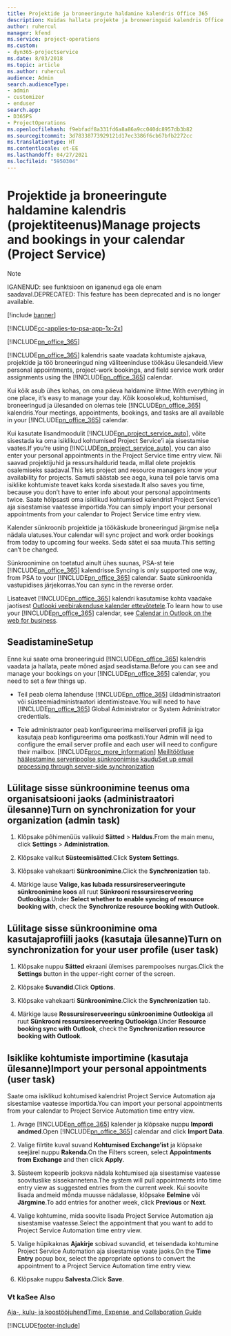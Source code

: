 ```yaml
---
title: Projektide ja broneeringute haldamine kalendris Office 365
description: Kuidas hallata projekte ja broneeringuid kalendris Office 365?
author: ruhercul
manager: kfend
ms.service: project-operations
ms.custom:
- dyn365-projectservice
ms.date: 8/03/2018
ms.topic: article
ms.author: ruhercul
audience: Admin
search.audienceType:
- admin
- customizer
- enduser
search.app:
- D365PS
- ProjectOperations
ms.openlocfilehash: f9ebfadf8a331fd6a8a86a9cc040dc8957db3b82
ms.sourcegitcommit: 3d78338773929121d17ec3386f6cb67bfb2272cc
ms.translationtype: HT
ms.contentlocale: et-EE
ms.lasthandoff: 04/27/2021
ms.locfileid: "5950304"
---
```

# <a name="manage-projects-and-bookings-in-your-calendar-project-service"></a><span data-ttu-id="0ff2c-103">Projektide ja broneeringute haldamine kalendris (projektiteenus)</span><span class="sxs-lookup"><span data-stu-id="0ff2c-103">Manage projects and bookings in your calendar (Project Service)</span></span>

> [!Note]
> <span data-ttu-id="0ff2c-104">IGANENUD: see funktsioon on iganenud ega ole enam saadaval.</span><span class="sxs-lookup"><span data-stu-id="0ff2c-104">DEPRECATED: This feature has been deprecated and is no longer available.</span></span>

[!include [banner](../includes/psa-now-project-operations.md)]

[!INCLUDE[cc-applies-to-psa-app-1x-2x](../includes/cc-applies-to-psa-app-1x-2x.md)]

[!INCLUDE[pn_office_365](../includes/pn-office-365.md)] 

<span data-ttu-id="0ff2c-105">[!INCLUDE[pn_office_365](../includes/pn-office-365.md)] kalendris saate vaadata kohtumiste ajakava, projektide ja töö broneeringud ning väliteeninduse töökäsu ülesandeid.</span><span class="sxs-lookup"><span data-stu-id="0ff2c-105">View personal appointments, project-work bookings, and field service work order assignments using the [!INCLUDE[pn_office_365](../includes/pn-office-365.md)] calendar.</span></span>  
  
 <span data-ttu-id="0ff2c-106">Kui kõik asub ühes kohas, on oma päeva haldamine lihtne.</span><span class="sxs-lookup"><span data-stu-id="0ff2c-106">With everything in one place, it’s easy to manage your day.</span></span> <span data-ttu-id="0ff2c-107">Kõik koosolekud, kohtumised, broneeringud ja ülesanded on olemas teie [!INCLUDE[pn_office_365](../includes/pn-office-365.md)] kalendris.</span><span class="sxs-lookup"><span data-stu-id="0ff2c-107">Your meetings, appointments, bookings, and tasks are all available in your [!INCLUDE[pn_office_365](../includes/pn-office-365.md)] calendar.</span></span>  
  
 <span data-ttu-id="0ff2c-108">Kui kasutate lisandmoodulit [!INCLUDE[pn_project_service_auto](../includes/pn-project-service-auto.md)], võite sisestada ka oma isiklikud kohtumised Project Service’i aja sisestamise vaates.</span><span class="sxs-lookup"><span data-stu-id="0ff2c-108">If you’re using [!INCLUDE[pn_project_service_auto](../includes/pn-project-service-auto.md)], you can also enter your personal appointments in the Project Service time entry view.</span></span> <span data-ttu-id="0ff2c-109">Nii saavad projektijuhid ja ressursihaldurid teada, millal olete projektis osalemiseks saadaval.</span><span class="sxs-lookup"><span data-stu-id="0ff2c-109">This lets project and resource managers know your availability for projects.</span></span> <span data-ttu-id="0ff2c-110">Samuti säästab see aega, kuna teil pole tarvis oma isiklike kohtumiste teavet kaks korda sisestada.</span><span class="sxs-lookup"><span data-stu-id="0ff2c-110">It also saves you time, because you don’t have to enter info about your personal appointments twice.</span></span> <span data-ttu-id="0ff2c-111">Saate hõlpsasti oma isiklikud kohtumised kalendrist Project Service’i aja sisestamise vaatesse importida.</span><span class="sxs-lookup"><span data-stu-id="0ff2c-111">You can simply import your personal appointments from your calendar to Project Service time entry view.</span></span>  
  
 <span data-ttu-id="0ff2c-112">Kalender sünkroonib projektide ja töökäskude broneeringud järgmise nelja nädala ulatuses.</span><span class="sxs-lookup"><span data-stu-id="0ff2c-112">Your calendar will sync project and work order bookings from today to upcoming four weeks.</span></span> <span data-ttu-id="0ff2c-113">Seda sätet ei saa muuta.</span><span class="sxs-lookup"><span data-stu-id="0ff2c-113">This setting can’t be changed.</span></span>  
  
 <span data-ttu-id="0ff2c-114">Sünkroonimine on toetatud ainult ühes suunas, PSA-st teie [!INCLUDE[pn_office_365](../includes/pn-office-365.md)] kalendrisse.</span><span class="sxs-lookup"><span data-stu-id="0ff2c-114">Syncing is only supported one way, from PSA to your [!INCLUDE[pn_office_365](../includes/pn-office-365.md)] calendar.</span></span> <span data-ttu-id="0ff2c-115">Saate sünkroonida vastupidises järjekorras.</span><span class="sxs-lookup"><span data-stu-id="0ff2c-115">You can sync in the reverse order.</span></span> 
  
 <span data-ttu-id="0ff2c-116">Lisateavet [!INCLUDE[pn_office_365](../includes/pn-office-365.md)] kalendri kasutamise kohta vaadake jaotisest [Outlooki veebirakenduse kalender ettevõtetele](https://support.office.com/article/Calendar-in-Outlook-on-the-web-for-business-5219c457-d1fe-4c2f-9032-1a816b88e936).</span><span class="sxs-lookup"><span data-stu-id="0ff2c-116">To learn how to use your [!INCLUDE[pn_office_365](../includes/pn-office-365.md)] calendar, see [Calendar in Outlook on the web for business](https://support.office.com/article/Calendar-in-Outlook-on-the-web-for-business-5219c457-d1fe-4c2f-9032-1a816b88e936).</span></span>  
  
## <a name="setup"></a><span data-ttu-id="0ff2c-117">Seadistamine</span><span class="sxs-lookup"><span data-stu-id="0ff2c-117">Setup</span></span>  
 <span data-ttu-id="0ff2c-118">Enne kui saate oma broneeringuid [!INCLUDE[pn_office_365](../includes/pn-office-365.md)] kalendris vaadata ja hallata, peate mõned asjad seadistama.</span><span class="sxs-lookup"><span data-stu-id="0ff2c-118">Before you can see and manage your bookings on your [!INCLUDE[pn_office_365](../includes/pn-office-365.md)] calendar, you need to set a few things up.</span></span>  
  
- <span data-ttu-id="0ff2c-119">Teil peab olema lahenduse [!INCLUDE[pn_office_365](../includes/pn-office-365.md)] üldadministraatori või süsteemiadministraatori identimisteave.</span><span class="sxs-lookup"><span data-stu-id="0ff2c-119">You will need to have [!INCLUDE[pn_office_365](../includes/pn-office-365.md)] Global Administrator or System Administrator credentials.</span></span>  
  
- <span data-ttu-id="0ff2c-120">Teie administraator peab konfigureerima meiliserveri profiili ja iga kasutaja peab konfigureerima oma postkasti.</span><span class="sxs-lookup"><span data-stu-id="0ff2c-120">Your Admin will need to configure the email server profile and each user will need to configure their mailbox.</span></span> [!INCLUDE[proc_more_information](../includes/proc-more-information.md)] <span data-ttu-id="0ff2c-121">[Meilitöötluse häälestamine serveripoolse sünkroonimise kaudu](/dynamics365/customerengagement/on-premises/admin/set-up-server-side-synchronization-of-email-appointments-contacts-and-tasks)</span><span class="sxs-lookup"><span data-stu-id="0ff2c-121">[Set up email processing through server-side synchronization](/dynamics365/customerengagement/on-premises/admin/set-up-server-side-synchronization-of-email-appointments-contacts-and-tasks)</span></span>  
  
## <a name="turn-on-synchronization-for-your-organization-admin-task"></a><span data-ttu-id="0ff2c-122">Lülitage sisse sünkroonimine teenus oma organisatsiooni jaoks (administraatori ülesanne)</span><span class="sxs-lookup"><span data-stu-id="0ff2c-122">Turn on synchronization for your organization (admin task)</span></span>  
  
1.  <span data-ttu-id="0ff2c-123">Klõpsake põhimenüüs valikuid **Sätted** > **Haldus**.</span><span class="sxs-lookup"><span data-stu-id="0ff2c-123">From the main menu, click **Settings** > **Administration**.</span></span>  
  
2.  <span data-ttu-id="0ff2c-124">Klõpsake valikut **Süsteemisätted**.</span><span class="sxs-lookup"><span data-stu-id="0ff2c-124">Click **System Settings**.</span></span>  
  
3.  <span data-ttu-id="0ff2c-125">Klõpsake vahekaarti **Sünkroonimine**.</span><span class="sxs-lookup"><span data-stu-id="0ff2c-125">Click the **Synchronization** tab.</span></span>  
  
4.  <span data-ttu-id="0ff2c-126">Märkige lause **Valige, kas lubada ressursireserveeringute sünkroonimine koos** all ruut **Sünkrooni ressursireserveering Outlookiga**.</span><span class="sxs-lookup"><span data-stu-id="0ff2c-126">Under **Select whether to enable syncing of resource booking with**, check the **Synchronize resource booking with Outlook**.</span></span>  
  
## <a name="turn-on-synchronization-for-your-user-profile-user-task"></a><span data-ttu-id="0ff2c-127">Lülitage sisse sünkroonimine oma kasutajaprofiili jaoks (kasutaja ülesanne)</span><span class="sxs-lookup"><span data-stu-id="0ff2c-127">Turn on synchronization for your user profile (user task)</span></span>  
  
1.  <span data-ttu-id="0ff2c-128">Klõpsake nuppu **Sätted** ekraani ülemises parempoolses nurgas.</span><span class="sxs-lookup"><span data-stu-id="0ff2c-128">Click the **Settings** button in the upper-right corner of the screen.</span></span>  
  
2.  <span data-ttu-id="0ff2c-129">Klõpsake **Suvandid**.</span><span class="sxs-lookup"><span data-stu-id="0ff2c-129">Click **Options**.</span></span>  
  
3.  <span data-ttu-id="0ff2c-130">Klõpsake vahekaarti **Sünkroonimine**.</span><span class="sxs-lookup"><span data-stu-id="0ff2c-130">Click the **Synchronization** tab.</span></span>  
  
4.  <span data-ttu-id="0ff2c-131">Märkige lause **Ressursireserveeringu sünkroonimine Outlookiga** all ruut **Sünkrooni ressursireserveering Outlookiga**.</span><span class="sxs-lookup"><span data-stu-id="0ff2c-131">Under **Resource booking sync with Outlook**, check the **Synchronization resource booking with Outlook**.</span></span>  
  
## <a name="import-your-personal-appointments-user-task"></a><span data-ttu-id="0ff2c-132">Isiklike kohtumiste importimine (kasutaja ülesanne)</span><span class="sxs-lookup"><span data-stu-id="0ff2c-132">Import your personal appointments (user task)</span></span>  
 <span data-ttu-id="0ff2c-133">Saate oma isiklikud kohtumised kalendrist Project Service Automation aja sisestamise vaatesse importida.</span><span class="sxs-lookup"><span data-stu-id="0ff2c-133">You can import your personal appointments from your calendar to Project Service Automation time entry view.</span></span>  
  
1. <span data-ttu-id="0ff2c-134">Avage [!INCLUDE[pn_office_365](../includes/pn-office-365.md)] kalender ja klõpsake nuppu **Impordi andmed**.</span><span class="sxs-lookup"><span data-stu-id="0ff2c-134">Open [!INCLUDE[pn_office_365](../includes/pn-office-365.md)] calendar and click **Import Data**.</span></span>  
  
2. <span data-ttu-id="0ff2c-135">Valige filrtite kuval suvand **Kohtumised Exchange’ist** ja klõpsake seejärel nuppu **Rakenda**.</span><span class="sxs-lookup"><span data-stu-id="0ff2c-135">On the Filters screen, select **Appointments from Exchange** and then click **Apply**.</span></span>  
  
3. <span data-ttu-id="0ff2c-136">Süsteem kopeerib jooksva nädala kohtumised aja sisestamise vaatesse soovituslike sissekannetena.</span><span class="sxs-lookup"><span data-stu-id="0ff2c-136">The system will pull appointments into time entry view as suggested entries from the current week.</span></span> <span data-ttu-id="0ff2c-137">Kui soovite lisada andmeid mõnda muusse nädalasse, klõpsake **Eelmine** või **Järgmine**.</span><span class="sxs-lookup"><span data-stu-id="0ff2c-137">To add entries for another week, click **Previous** or **Next**.</span></span>  
  
4. <span data-ttu-id="0ff2c-138">Valige kohtumine, mida soovite lisada Project Service Automation aja sisestamise vaatesse.</span><span class="sxs-lookup"><span data-stu-id="0ff2c-138">Select the appointment that you want to add to Project Service Automation time entry view.</span></span>  
  
5. <span data-ttu-id="0ff2c-139">Valige hüpikaknas **Ajakirje** sobivad suvandid, et teisendada kohtumine Project Service Automation aja sisestamise vaate jaoks.</span><span class="sxs-lookup"><span data-stu-id="0ff2c-139">On the **Time Entry** popup box, select the appropriate options to convert the appointment to a Project Service Automation time entry view.</span></span>  
  
6. <span data-ttu-id="0ff2c-140">Klõpsake nuppu **Salvesta**.</span><span class="sxs-lookup"><span data-stu-id="0ff2c-140">Click **Save**.</span></span>  
  
### <a name="see-also"></a><span data-ttu-id="0ff2c-141">Vt ka</span><span class="sxs-lookup"><span data-stu-id="0ff2c-141">See Also</span></span>  
 [<span data-ttu-id="0ff2c-142">Aja-, kulu- ja koostööjuhend</span><span class="sxs-lookup"><span data-stu-id="0ff2c-142">Time, Expense, and Collaboration Guide</span></span>](../psa/time-expense-collaboration-guide.md)


[!INCLUDE[footer-include](../includes/footer-banner.md)]